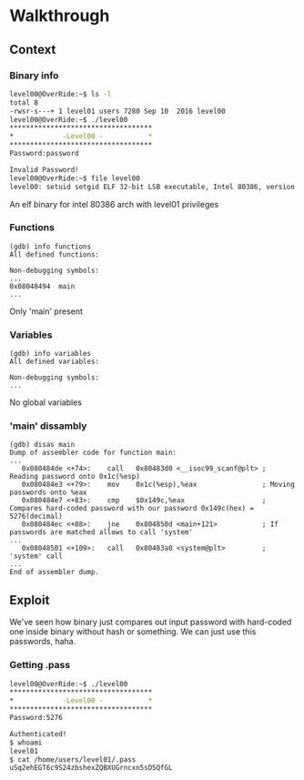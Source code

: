 # Walkthrough

## Context

### Binary info

```bash
level00@OverRide:~$ ls -l
total 8
-rwsr-s---+ 1 level01 users 7280 Sep 10  2016 level00
level00@OverRide:~$ ./level00
***********************************
*            -Level00 -           *
***********************************
Password:password

Invalid Password!
level00@OverRide:~$ file level00
level00: setuid setgid ELF 32-bit LSB executable, Intel 80386, version 1 (SYSV), dynamically linked (uses shared libs), for GNU/Linux 2.6.24, BuildID[sha1]=0x20352633f776024748e9f8a5ebab6686df488bcf, not stripped
```

An elf binary for intel 80386 arch with level01 privileges


### Functions

```assembly
(gdb) info functions
All defined functions:

Non-debugging symbols:
...
0x08048494  main
...
```

Only 'main' present

### Variables

```assembly
(gdb) info variables
All defined variables:

Non-debugging symbols:
...
```

No global variables

### 'main' dissambly

```assembly
(gdb) disas main
Dump of assembler code for function main:
...
   0x080484de <+74>:    call   0x80483d0 <__isoc99_scanf@plt> ; Reading password onto 0x1c(%esp)
   0x080484e3 <+79>:    mov    0x1c(%esp),%eax                ; Moving passwords onto %eax
   0x080484e7 <+83>:    cmp    $0x149c,%eax                   ; Compares hard-coded password with our password 0x149c(hex) = 5276(decimal)
   0x080484ec <+88>:    jne    0x804850d <main+121>           ; If passwords are matched allows to call 'system'
...
   0x08048501 <+109>:   call   0x80483a0 <system@plt>         ; 'system' call
...
End of assembler dump.
```

## Exploit

We've seen how binary just compares out input password with hard-coded one inside binary without hash or something. We can just use this passwords, haha.

### Getting .pass

```bash
level00@OverRide:~$ ./level00
***********************************
*            -Level00 -           *
***********************************
Password:5276

Authenticated!
$ whoami
level01
$ cat /home/users/level01/.pass
uSq2ehEGT6c9S24zbshexZQBXUGrncxn5sD5QfGL
```